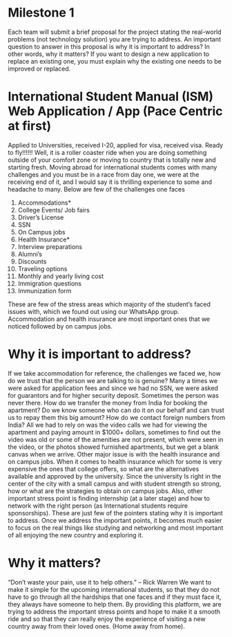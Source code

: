 # Milestone 1
Each team will submit a brief proposal for the project stating the real-world problems (not technology solution) you are trying to address. An important question to answer in this proposal is why it is important to address? In other words, why it matters? If you want to design a new application to replace an existing one, you must explain why the existing one needs to be improved or replaced.

# International Student Manual (ISM) Web Application / App (Pace Centric at first)
Applied to Universities, received I-20, applied for visa, received visa. Ready to fly!!!!!! 
Well, it is a roller coaster ride when you are doing something outside of your comfort zone or moving to country that is totally new and starting fresh.
Moving abroad for international students comes with many challenges and you must be in a race from day one, we were at the receiving end of it, and I would say it is thrilling experience to some and headache to many. Below are few of the challenges one faces
1.	Accommodations*
2.	College Events/ Job fairs
3.	Driver’s License
4.	SSN
5.	On Campus jobs
6.	Health Insurance*
7.	Interview preparations
8.	Alumni’s 
9.	Discounts
10.	Traveling options
11.	Monthly and yearly living cost 
12.	Immigration questions
13.	Immunization form

These are few of the stress areas which majority of the student’s faced issues with, which we found out using our WhatsApp group. Accommodation and health insurance are most important ones that we noticed followed by on campus jobs.
# Why it is important to address?
If we take accommodation for reference, the challenges we faced we, how do we trust that the person we are talking to is genuine? Many a times we were asked for application fees and since we had no SSN, we were asked for guarantors and for higher security deposit. Sometimes the person was never there. How do we transfer the money from India for booking the apartment? Do we know someone who can do it on our behalf and can trust us to repay them this big amount? How do we contact foreign numbers from India? All we had to rely on was the video calls we had for viewing the apartment and paying amount in $1000+ dollars, sometimes to find out the video was old or some of the amenities are not present, which were seen in the video, or the photos showed furnished apartments, but we get a blank canvas when we arrive.
Other major issue is with the health insurance and on campus jobs. When it comes to health insurance which for some is very expensive the ones that college offers, so what are the alternatives available and approved by the university. Since the university Is right in the center of the city with a small campus and with student strength so strong, how or what are the strategies to obtain on campus jobs. Also, other important stress point is finding internship (at a later stage) and how to network with the right person (as International students require sponsorships). These are just few of the pointers stating why it is important to address.
Once we address the important points, it becomes much easier to focus on the real things like studying and networking and most important of all enjoying the new country and exploring it.

# Why it matters?
“Don’t waste your pain, use it to help others.” – Rick Warren
We want to make it simple for the upcoming international students, so that they do not have to go through all the hardships that one faces and if they must face it, they always have someone to help them. 
By providing this platform, we are trying to address the important stress points and hope to make it a smooth ride and so that they can really enjoy the experience of visiting a new country away from their loved ones. (Home away from home).
